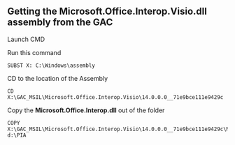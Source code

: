 ## Getting the Microsoft.Office.Interop.Visio.dll assembly from the GAC

Launch CMD

Run this command

```
SUBST X: C:\Windows\assembly
```

CD to the location of the Assembly

```
CD X:\GAC_MSIL\Microsoft.Office.Interop.Visio\14.0.0.0__71e9bce111e9429c
```

Copy the **Microsoft.Office.Interop.dll** out of the folder

```
COPY X:\GAC_MSIL\Microsoft.Office.Interop.Visio\14.0.0.0__71e9bce111e9429c\Microsoft.Office.Interop.Dll d:\PIA
```



